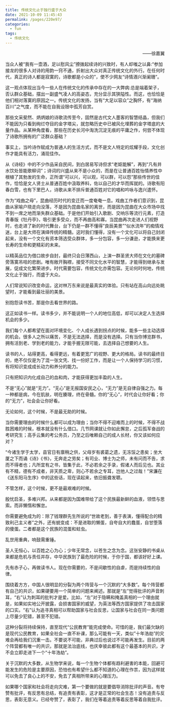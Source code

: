 ```yaml
---
title: 传统文化止于独行盛于大众
date: 2021-10-09 11:45:43
permalink: /pages/220e97/
categories:
  - fun
tags:
  - 传统文化
---
```





 <p align="right">——徐嘉翼</p>

当众人被“我有一壶酒，足以慰风尘”撩拨起续诗的兴致时，有人却嗤之以鼻:“参加接龙的很多人对诗的用韵一窍不通，折射出大众对真正传统文化的外行。在任何时代，真正的诗人都是寂寞的，诗歌都是小众的”，使不少网友“诗情酒兴渐阑珊”。

 

这一观点体现出当今一些人在传统文化的传承中存在的一大弊病:总是端着架子，否认群众基础，摆出一副盛气凌人的高姿态，充分显示其狭隘性。而这，也恰恰是他们相对落寞的原因之一。传统文化的发扬，当有“大足以容众”之胸怀，有“海纳百川”之气度，而不能在自我设限中孤芳自赏。

 

那些文采斐然、炳炳娘的诗歌流传至今，固然是古代文人墨客的智慧结晶，但我们不能因为只看到绚烂夺目的金字塔尖，就忽略历史中已被风化埋葬的金字塔底的大量作品。从某种角度看，那些在历史长河中淘洗沉淀无痕的平庸之作，何尝不体现了诗歌所拥有的广泛群众基础？

 

事实上，当吟诗作赋成为普通人的生活方式，而不是文人特定的炫耀手段，文化创作才能具有活力，涌现佳作。

从《诗经》中的不少作品采自民间，到白居易写诗但求“老妪能解”，再到“凡有井水饮处皆能歌柳词”；诗词的兴盛从来不是小众的，而是在让普通百姓怡情养性中根植了其勃发的生命，正所谓“可以兴，可以观，可以群，可以怨”那些传世的佳作，恰恰是文人贤士从普通百姓中汲取养料，佐以自己的才华而挥就的。诗歌有阳春白雪，也有下里巴人，诗歌从来不排斥普通百姓对它的唱和吟咏与逸兴遣怀。

 

作为“戏曲之母”，昆曲经历时代的变迁而一度奄奄一息。戏曲工作者们意识到，昆曲从家喻户晓走向没落，不是因为昆曲名家的离世，而是因为昆曲在大众市场中找不到一席之地而渐失群众基础。于是他们开始引入歌剧、交响乐等流行元素，打造青春版《牡丹亭》，吸引更多受众，而不再曲高和寡。当昆曲再次走进人们视野时，也走进了新的时代舞台，台下仍是一群不懂得“良辰美景”“似水流年”的痴情戏迷，台上是大师在演绎传统的精髓。这时我们懂得，没有一个文化可以将自己封闭起来，没有一个文化有资本筛选受众群体，多一分包容，多一分谦逊，才能换来更长寿的生命和更精彩的未来。

 

以精英品位为借口故步自封，最终只会日薄西山，上演一群圣贤大师在文化的墓碑旁落寞吊唁的悲剧。唯有敞开胸襟，接受不同文化水平的智慧，才能得到继承与发展，促成文化繁荣进步。时代需要包容，传统文化亦需包容。无论何时何地，传统文化止于独行，而盛于大众。

 

人们常说知识改变命运，这对林万东来说是最真实的体验。只有站在高山向远处眺望时，才能看到最壮丽的美景。

别抱怨读书苦，那是你去看世界的路。

 

这正如读书一样。读书多少，并不能说明一个人的地位高低，却可以决定人生选择机会的多少。

 

我们每个人都希望在面对环境变化、个人成长遇到拐点的时候，能多一些主动选择的机会。很多人之所以痛苦，不是无法选择，而是没有选择。只有当你博览群书，拥有活到老、学到老的能力，才能手握无限可能，去选择自己想要的人生。

 

读书的人，站得更高，看得更远，有着更宽广的视野、更大的格局。读书的最终目的，绝不仅仅是为了混一张文凭、找一份好工作，而是让一个人保持学习的习惯，有将知识变成成长动力和养分的能力。

 

只有把知识内化成自己的血和肉，才能获得更加丰盈的人生。

 

不是“无心”就是“无力”。“无心”是无报国安民之心，“无力”是无自律自强之力。每一种都是病，今在肌肤，明在腠理，终在骨髓。你的“无心”，时代会让你好看；你的“无力”，社会会让你好看。

 

无论如何，这个时候，不是最无助的时候。

 

当你需要理由的时候什么都可以成为理由；当你不得不迎难而上的时候，不得不战胜困难的时候，根本就没有什么借口。几节网课就让你如此懈怠，之后孤军奋战的考研究生；高手云集的考公务员，乃至之后唯赖自己的成人长材，你又该如何应对？

 

“今诸生学于太学，县官日有廪稍之供，父母岁有裘葛之遗，无冻馁之患矣；坐大厦之下而诵《诗》《书》，无奔走之劳矣；有司业、博士为之师，未有问而不告，求而不得者也；凡所宜有之书，皆集于此，不必若余之手录，假诸人而后见也。其业有不精，德有不成者，非天质之卑，则心不若余之专耳，岂他人之过哉！”宋濂在《送东阳马生序》中的这些话，现在读起来，依旧振聋发聩。

 

不管怎样，这个时候，更不是最艰难的时候。

 

殷忧启圣，多难兴邦。从来都是因为国难带给了这个民族最新鲜的血液，领悟与思索。而非懒惰和懈怠。

 

你需要避免成为的：除了钱理群先生所说的“世故老到，善于表演，懂得配合的精致利己主义者”之外，还有蜕变成：不是进取的懒蛋，自夸自大的蠢蛋，自甘堕落的傻蛋。二者都是这个民族的混蛋和蛀虫。

 

乱世用重典，响鼓需重锤。

 

圣人无恒心，以百姓之心为心；少年无常念，以苍生之念为念。这张安静的书桌从来都是危机与责任并存，中华民族到了最危险的时候，于你于国，都该好好上课。

 

先有赤子心，再做读书人。现在你需要的，不是间歇性的自虐，而是持续性的自律。

 

围绕着方方，中国人很明显的分裂为两个阵营与一个沉默的“大多数”。每个阵营都有自己的共识，如果硬要用一个简单的问题来阐述。那就是“左”觉得批评的声音刺耳，“右”认为刺耳的批判才是爱。比如，“左”对于隐瞒和掩盖真相的一个理由就是，如果如实地公开披露，会损害国家的威望，为英法等西方国家提供了攻击国家的口实。“右”认为追寻真相可以帮助国家与社会反思，让国家与社会在同一类问题上尽量少犯错，甚至不犯错。

 

这种分裂将持续保持，直至现代“公民教育”能完成使命。可惜的是，我们最欠缺的是现代公民教育，如果全社会一直不补课，那么可能有一天，类似”十年浩劫”的灾难会再给我们沉重一击。不要说不可能，非典过后也说过不可能再发生。目前的两个阵营都有唯一的共识，那就是法治底线，也庆幸彼此都有这个最基本的共识，才不会立即走进下一个“十年浩劫”。

 

关于沉默的大多数，从生物学来说，每一个生物个体都有趋利避害的本能，回避可能发生的危险是主要原因，恐怕也有希望什么都不知道的心理在作祟，因为这样就可以免去了良心上的不安，免去了真相所带来的心理压力。

 

如果哪个国家和社会将走向灾难，第一个要做的就是要倡导消除批评的声音。有夸赞有批评，有反思有总结，有追责有表彰，这才是正常的社会生态！没有追责与反思，表彰无意义。已经夸赞了，表彰了，我们在等着追责等着反思等着自我批评。